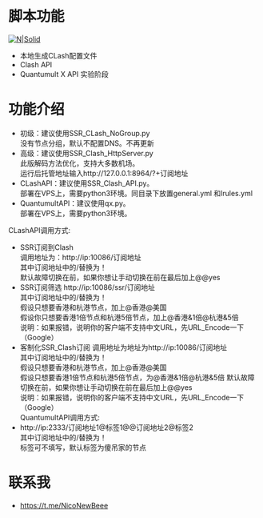 # 脚本功能

[![N|Solid](https://cldup.com/dTxpPi9lDf.thumb.png)](https://nodesource.com/products/nsolid)



  - 本地生成CLash配置文件
  - Clash API
  - Quantumult X API 实验阶段
 

# 功能介绍

  - 初级：建议使用SSR_CLash_NoGroup.py <br/>
    没有节点分组，默认不配置DNS。不再更新
  - 高级：建议使用SSR_Clash_HttpServer.py  <br/>
    此版解码方法优化，支持大多数机场。 <br/>
    运行后托管地址输入http://127.0.0.1:8964/?+订阅地址
  - CLashAPI：建议使用SSR_Clash_API.py。 <br/>
   部署在VPS上，需要python3环境。同目录下放置general.yml 和lrules.yml 
  - QuantumultAPI：建议使用qx.py。 <br/>
   部署在VPS上，需要python3环境。

   CLashAPI调用方式:
  - SSR订阅到Clash <br/>
   调用地址为：http://ip:10086/订阅地址  <br/>
   其中订阅地址中的/替换为！ <br/>
   默认故障切换在前，如果你想让手动切换在前在最后加上@@yes
  - SSR订阅筛选
   http://ip:10086/ssr/订阅地址   <br/>
   其中订阅地址中的/替换为！ <br/>
   假设只想要香港和杭港节点，加上@香港@美国 <br/>
   假设你只想要香港1倍节点和杭港5倍节点，加上@香港&1倍@杭港&5倍 <br/>
   说明：如果报错，说明你的客户端不支持中文URL，先URL_Encode一下（Google） 
  - 客制化SSR_Clash订阅
   调用地址为地址为http://ip:10086/订阅地址 <br/>
   其中订阅地址中的/替换为！  <br/>
   假设只想要香港和杭港节点，加上@香港@美国 <br/>
   假设只想要香港1倍节点和杭港5倍节点，为@香港&1倍@杭港&5倍 默认故障切换在前，如果你想让手动切换在前在最后加上@@yes <br/>
   说明：如果报错，说明你的客户端不支持中文URL，先URL_Encode一下（Google）<br/>
   QuantumultAPI调用方式:
   - http://ip:2333/订阅地址1@标签1@@订阅地址2@标签2 <br/>
    其中订阅地址中的/替换为！ <br/>
    标签可不填写，默认标签为傻吊家的节点

# 联系我
   - https://t.me/NicoNewBeee


[//]: # (These are reference links used in the body of this note and get stripped out when the markdown processor does its job. There is no need to format nicely because it shouldn't be seen. Thanks SO - http://stackoverflow.com/questions/4823468/store-comments-in-markdown-syntax)


   [dill]: <https://github.com/joemccann/dillinger>
   [git-repo-url]: <https://github.com/joemccann/dillinger.git>
   [john gruber]: <http://daringfireball.net>
   [df1]: <http://daringfireball.net/projects/markdown/>
   [markdown-it]: <https://github.com/markdown-it/markdown-it>
   [Ace Editor]: <http://ace.ajax.org>
   [node.js]: <http://nodejs.org>
   [Twitter Bootstrap]: <http://twitter.github.com/bootstrap/>
   [jQuery]: <http://jquery.com>
   [@tjholowaychuk]: <http://twitter.com/tjholowaychuk>
   [express]: <http://expressjs.com>
   [AngularJS]: <http://angularjs.org>
   [Gulp]: <http://gulpjs.com>

   [PlDb]: <https://github.com/joemccann/dillinger/tree/master/plugins/dropbox/README.md>
   [PlGh]: <https://github.com/joemccann/dillinger/tree/master/plugins/github/README.md>
   [PlGd]: <https://github.com/joemccann/dillinger/tree/master/plugins/googledrive/README.md>
   [PlOd]: <https://github.com/joemccann/dillinger/tree/master/plugins/onedrive/README.md>
   [PlMe]: <https://github.com/joemccann/dillinger/tree/master/plugins/medium/README.md>
   [PlGa]: <https://github.com/RahulHP/dillinger/blob/master/plugins/googleanalytics/README.md>
